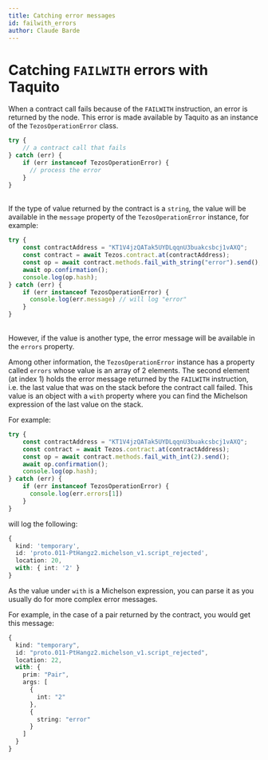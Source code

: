 ```yaml
---
title: Catching error messages
id: failwith_errors
author: Claude Barde
---
```


# Catching `FAILWITH` errors with Taquito

When a contract call fails because of the `FAILWITH` instruction, an error is returned by the node. This error is made available by Taquito as an instance of the `TezosOperationError` class.

```ts
try {
    // a contract call that fails
} catch (err) {
    if (err instanceof TezosOperationError) {
      // process the error
    }
}
```  
&nbsp;  
If the type of value returned by the contract is a `string`, the value will be available in the `message` property of the `TezosOperationError` instance, for example:
```ts
try {
    const contractAddress = "KT1V4jzQATak5UYDLqqnU3buakcsbcj1vAXQ";
    const contract = await Tezos.contract.at(contractAddress);
    const op = await contract.methods.fail_with_string("error").send();
    await op.confirmation();
    console.log(op.hash);
} catch (err) {
    if (err instanceof TezosOperationError) {
      console.log(err.message) // will log "error"
    }
}
```
&nbsp;  
However, if the value is another type, the error message will be available in the `errors` property.

Among other information, the `TezosOperationError` instance has a property called `errors` whose value is an array of 2 elements. The second element (at index 1) holds the error message returned by the `FAILWITH` instruction, i.e. the last value that was on the stack before the contract call failed. This value is an object with a `with` property where you can find the Michelson expression of the last value on the stack.

For example:
```ts
try {
    const contractAddress = "KT1V4jzQATak5UYDLqqnU3buakcsbcj1vAXQ";
    const contract = await Tezos.contract.at(contractAddress);
    const op = await contract.methods.fail_with_int(2).send();
    await op.confirmation();
    console.log(op.hash);
} catch (err) {
    if (err instanceof TezosOperationError) {
      console.log(err.errors[1])
    }
}
```
will log the following:
```ts
{
  kind: 'temporary',
  id: 'proto.011-PtHangz2.michelson_v1.script_rejected',
  location: 20,
  with: { int: '2' }
}
```
As the value under `with` is a Michelson expression, you can parse it as you usually do for more complex error messages.

For example, in the case of a pair returned by the contract, you would get this message:
```ts
{
  kind: "temporary",
  id: "proto.011-PtHangz2.michelson_v1.script_rejected",
  location: 22,
  with: {
    prim: "Pair",
    args: [
      {
        int: "2"
      },
      {
        string: "error"
      }
    ]
  }
}
```